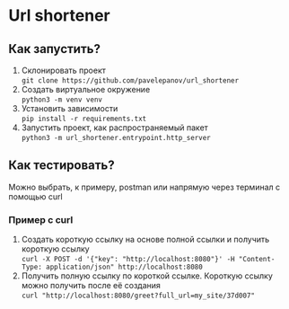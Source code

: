 # Url shortener

## Как запустить?

1. Склонировать проект \
```git clone https://github.com/pavelepanov/url_shortener```
2. Создать виртуальное окружение \
```python3 -m venv venv```
3. Установить зависимости \
```pip install -r requirements.txt```
4. Запустить проект, как распространяемый пакет \
```python3 -m url_shortener.entrypoint.http_server ```

## Как тестировать?
Можно выбрать, к примеру, postman или напрямую через терминал с помощью curl
### Пример с curl
1. Создать короткую ссылку на основе полной ссылки и получить короткую ссылку\
```curl -X POST -d '{"key": "http://localhost:8080"}' -H "Content-Type: application/json" http://localhost:8080```
2. Получить полную ссылку по короткой ссылке. Короткую ссылку можно получить после её создания \
```curl "http://localhost:8080/greet?full_url=my_site/37d007"```
